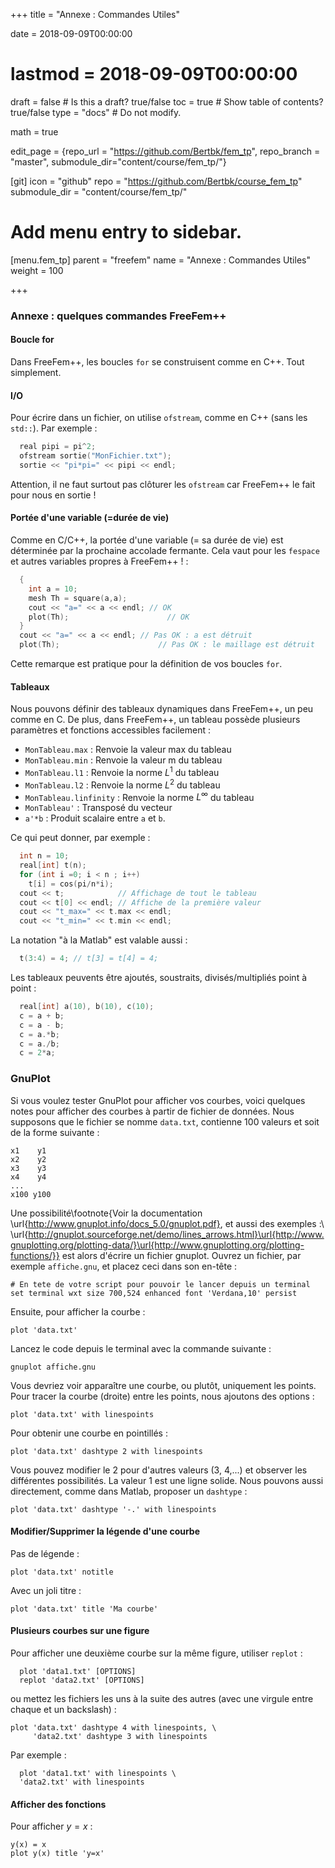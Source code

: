 +++
title = "Annexe : Commandes Utiles"

date = 2018-09-09T00:00:00
# lastmod = 2018-09-09T00:00:00

draft = false  # Is this a draft? true/false
toc = true  # Show table of contents? true/false
type = "docs"  # Do not modify.

math = true


edit_page = {repo_url = "https://github.com/Bertbk/fem_tp", repo_branch = "master", submodule_dir="content/course/fem_tp/"}

[git]
  icon = "github"
  repo = "https://github.com/Bertbk/course_fem_tp"
  submodule_dir = "content/course/fem_tp/"

# Add menu entry to sidebar.
[menu.fem_tp]
  parent = "freefem"
  name = "Annexe : Commandes Utiles"
  weight = 100

+++

$\newcommand{\diff}{\mathrm{d}}$
$\newcommand{\xx}{\mathbf{x}}$
$\newcommand{\vec}[1]{\mathbf{#1}}$
$\newcommand{\conj}[1]{\overline{#1}}$
$\newcommand{\Pb}{\mathbb{P}}$
$\newcommand{\dn}{\partial\_{\mathbf{n}}}$
$\newcommand{\Lo}{L^2(\Omega)}$
$\newcommand{\Ho}{H^1(\Omega)}$
$\newcommand{\Hoz}{H^1\_0(\Omega)}$
$\newcommand{\dsp}{\displaystyle}$
$\newcommand{\uh}{u\_h}$
$\newcommand{\eh}{e\_h}$
$\newcommand{\norm}[1]{\left\\|#1\right\\|}$
$\newcommand{\normL}[1]{\norm{#1}\_{\Lo}}$
$\newcommand{\normH}[1]{\norm{#1}\_{\Ho}}$

### Annexe : quelques commandes FreeFem++


#### Boucle for
Dans FreeFem++, les boucles `for` se construisent comme en C++. Tout simplement.

#### I/O

Pour écrire dans un fichier, on utilise `ofstream`, comme en C++ (sans les `std::`). Par exemple :

```cpp
  real pipi = pi^2;
  ofstream sortie("MonFichier.txt");
  sortie << "pi*pi=" << pipi << endl;
```

Attention, il ne faut surtout pas clôturer les `ofstream` car FreeFem++ le fait pour nous en sortie !

#### Portée d'une variable (=durée de vie)

Comme en C/C++, la portée d'une variable (= sa durée de vie) est déterminée par la prochaine accolade fermante. Cela vaut pour les `fespace` et autres variables propres à FreeFem++ ! :
```cpp
  {
    int a = 10;
    mesh Th = square(a,a);
    cout << "a=" << a << endl; // OK
    plot(Th);                      // OK
  }
  cout << "a=" << a << endl; // Pas OK : a est détruit
  plot(Th);                      // Pas OK : le maillage est détruit
```
Cette remarque est pratique pour la définition de vos boucles `for`.

#### Tableaux

Nous pouvons définir des tableaux dynamiques dans FreeFem++, un peu comme en C. De plus, dans FreeFem++, un tableau possède plusieurs paramètres et fonctions accessibles facilement :

  - `MonTableau.max` : Renvoie la valeur max du tableau 
  - `MonTableau.min` : Renvoie la valeur m du tableau
  - `MonTableau.l1`  : Renvoie la norme $L^1$ du tableau
  - `MonTableau.l2`  : Renvoie la norme $L^2$ du tableau
  - `MonTableau.linfinity`  : Renvoie la norme $L^{\infty}$ du tableau
  - `MonTableau'`    : Transposé du vecteur
  - `a'*b`    : Produit scalaire entre `a` et `b`.
  

  Ce qui peut donner, par exemple :

```cpp
  int n = 10;
  real[int] t(n);
  for (int i =0; i < n ; i++)
    t[i] = cos(pi/n*i);
  cout << t;            // Affichage de tout le tableau
  cout << t[0] << endl; // Affiche de la première valeur
  cout << "t_max=" << t.max << endl;
  cout << "t_min=" << t.min << endl;
```

La notation "à la Matlab" est valable aussi :
```cpp
  t(3:4) = 4; // t[3] = t[4] = 4;
```

Les tableaux peuvents être ajoutés, soustraits, divisés/multipliés point à point :
```cpp
  real[int] a(10), b(10), c(10);
  c = a + b;
  c = a - b;
  c = a.*b;
  c = a./b;
  c = 2*a;
```

### GnuPlot

Si vous voulez tester GnuPlot pour afficher vos courbes, voici quelques notes pour afficher des courbes à partir de fichier de données. Nous supposons que le fichier se nomme `data.txt`, contienne 100 valeurs et soit de la forme suivante :
```
x1    y1
x2    y2
x3    y3
x4    y4
...  
x100 y100
```

Une possibilité\footnote{Voir la documentation \url{http://www.gnuplot.info/docs_5.0/gnuplot.pdf}, et aussi des exemples :\\ \url{http://gnuplot.sourceforge.net/demo/lines_arrows.html}\url{http://www.gnuplotting.org/plotting-data/}\url{http://www.gnuplotting.org/plotting-functions/}} est alors d'écrire un fichier gnuplot. Ouvrez un fichier, par exemple `affiche.gnu`, et placez ceci dans son en-tête :
```gnuplot
# En tete de votre script pour pouvoir le lancer depuis un terminal
set terminal wxt size 700,524 enhanced font 'Verdana,10' persist
```
Ensuite, pour afficher la courbe :
```gnuplot
plot 'data.txt'
```
Lancez le code depuis le terminal avec la commande suivante :

```bertbash
gnuplot affiche.gnu
```

Vous devriez voir apparaître une courbe, ou plutôt, uniquement les points. Pour tracer la courbe (droite) entre les points, nous ajoutons des options :
```gnuplot
plot 'data.txt' with linespoints
```
Pour obtenir une courbe en pointillés :
```gnuplot
plot 'data.txt' dashtype 2 with linespoints
```
Vous pouvez modifier le 2 pour d'autres valeurs (3, 4,...) et observer les différentes possibilités. La valeur 1 est une ligne solide. Nous pouvons aussi directement, comme dans Matlab, proposer un `dashtype` :
```gnuplot
plot 'data.txt' dashtype '-.' with linespoints
```

#### Modifier/Supprimer la légende d'une courbe

Pas de légende :
```gnuplot
plot 'data.txt' notitle
```
Avec un joli titre :
```gnuplot
plot 'data.txt' title 'Ma courbe'
```

#### Plusieurs courbes sur une figure

Pour afficher une deuxième courbe sur la même figure, utiliser `replot` :
```gnuplot
  plot 'data1.txt' [OPTIONS]
  replot 'data2.txt' [OPTIONS]
```
ou mettez les fichiers les uns à la suite des autres (avec une virgule entre chaque et un backslash) :
```gnuplot
plot 'data.txt' dashtype 4 with linespoints, \
     'data2.txt' dashtype 3 with linespoints
```
Par exemple :
```gnuplot
  plot 'data1.txt' with linespoints \
  'data2.txt' with linespoints
```

#### Afficher des fonctions

Pour afficher $y=x$ :
```gnuplot
y(x) = x
plot y(x) title 'y=x'
```
